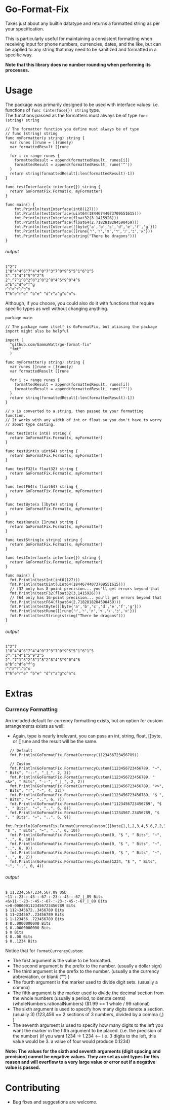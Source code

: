 # Go-Format-Fix
Takes just about any builtin datatype and returns a formatted string as per your specification.

This is particularly useful for maintaining a consistent formatting when receiving input for phone numbers, currencies, dates, and the like, but can be applied to any string that may need to be sanitized and formatted in a specific way.

**Note that this library does no number rounding when performing its processes.**

# Usage

The package was primarily designed to be used with interface values: i.e. functions of `func (interface{}) string` type.  
The functions passed as the formatters must always be of type `func (string) string`

```
// The formatter function you define must always be of type
// func (string) string
func myFormatter(y string) string {
  var runes []rune = []rune(y)
  var formattedResult []rune

  for i := range runes {
    formattedResult = append(formattedResult, runes[i])
    formattedResult = append(formattedResult, rune('^'))
  }
  return string(formattedResult[:len(formattedResult)-1])
}

func testInterface(x interface{}) string {
  return GoFormatFix.Format(x, myFormatter)
}

func main() {
    fmt.Println(testInterface(int8(127)))
    fmt.Println(testInterface(uint64(18446744073709551615)))
    fmt.Println(testInterface(float32(3.1415926)))
    fmt.Println(testInterface(float64(2.7182818284590459)))
    fmt.Println(testInterface([]byte{'a','b','c','d','e','f','g'}))
    fmt.Println(testInterface([]rune{'א','ב','ג','ד','ה','ו','ז'}))
    fmt.Println(testInterface(string("There be dragons")))
}
```
###### output
```
1^2^7
1^8^4^4^6^7^4^4^0^7^3^7^0^9^5^5^1^6^1^5
3^.^1^4^1^5^9^2^5
2^.^7^1^8^2^8^1^8^2^8^4^5^9^0^4^6
a^b^c^d^e^f^g
א^ב^ג^ד^ה^ו^ז
T^h^e^r^e^ ^b^e^ ^d^r^a^g^o^n^s
```

Although, if you choose, you could also do it with functions that require specific types as well without changing anything.

```
package main

// The package name itself is GoFormatFix, but aliasing the package import might also be helpful

import (
  "github.com/GammaWatt/go-format-fix"
  "fmt"
  )

func myFormatter(y string) string {
  var runes []rune = []rune(y)
  var formattedResult []rune

  for i := range runes {
    formattedResult = append(formattedResult, runes[i])
    formattedResult = append(formattedResult, rune('^'))
  }
  return string(formattedResult[:len(formattedResult)-1])
}

// x is converted to a string, then passed to your formatting function.
// It works with any width of int or float so you don't have to worry
// about type casting.

func testInt(x int8) string {
  return GoFormatFix.Format(x, myFormatter)
}

func testUint(x uint64) string {
  return GoFormatFix.Format(x, myFormatter)
}

func testF32(x float32) string {
  return GoFormatFix.Format(x, myFormatter)
}

func testF64(x float64) string {
  return GoFormatFix.Format(x, myFormatter)
}

func testByte(x []byte) string {
  return GoFormatFix.Format(x, myFormatter)
}

func testRune(x []rune) string {
  return GoFormatFix.Format(x, myFormatter)
}

func testString(x string) string {
  return GoFormatFix.Format(x, myFormatter)
}

func testInterface(x interface{}) string {
  return GoFormatFix.Format(x, myFormatter)
}

func main() {
  fmt.Println(testInt(int8(127)))
  fmt.Println(testUint(uint64(18446744073709551615)))
  // f32 only has 8-point precision... you'll get errors beyond that
  fmt.Println(testF32(float32(3.1415926)))
  // f64 only has 16-point precision... you'll get errors beyond that
  fmt.Println(testF64(float64(2.7182818284590459)))
  fmt.Println(testByte([]byte{'a','b','c','d','e','f','g'}))
  fmt.Println(testRune([]rune{'א','ב','ג','ד','ה','ו','ז'}))
  fmt.Println(testString(string("There be dragons")))
}
```

###### output

```
1^2^7
1^8^4^4^6^7^4^4^0^7^3^7^0^9^5^5^1^6^1^5
3^.^1^4^1^5^9^2^5
2^.^7^1^8^2^8^1^8^2^8^4^5^9^0^4^6
a^b^c^d^e^f^g
א^ב^ג^ד^ה^ו^ז
T^h^e^r^e^ ^b^e^ ^d^r^a^g^o^n^s
```

# Extras

### Currency Formatting

An included default for currency formatting exists, but an option for custom arrangements exists as well:

* Again, type is nearly irrelevant, you can pass an int, string, float, []byte, or []rune and the result will be the same.

```
  // Default
  fmt.Println(GoFormatFix.FormatCurrency(1123456723456789))

  // Custom
  fmt.Println(GoFormatFix.FormatCurrencyCustom(1123456723456789, "~", " Bits", "-:-", "_|_", 2, 2))
  fmt.Println(GoFormatFix.FormatCurrencyCustom(1123456723456789, "<&>", " Bits", "-:-", "_|_", 2, 2))
  fmt.Println(GoFormatFix.FormatCurrencyCustom(1123456723456789, "<>", " Bits", "!", "-", 4, 22))
  fmt.Println(GoFormatFix.FormatCurrencyCustom(1123456723456789, "$ ", " Bits", "~", "..", 6, 7))
  fmt.Println(GoFormatFix.FormatCurrencyCustom("1123456723456789", "$ ", " Bits", "~", "..", 6, 8))
  fmt.Println(GoFormatFix.FormatCurrencyCustom(11234567.23456789, "$ ", " Bits", "~", "..", 6, 9))
  fmt.Println(GoFormatFix.FormatCurrencyCustom([]byte{1,1,2,3,4,5,6,7,2,3,4,5,6,7,8,9}, "$ ", " Bits", "~", "..", 6, 10))
  fmt.Println(GoFormatFix.FormatCurrencyCustom(0, "$ ", " Bits", "~", "..", 6, 10))
  fmt.Println(GoFormatFix.FormatCurrencyCustom(0, "$ ", " Bits", "~", "..", 6, 0))
  fmt.Println(GoFormatFix.FormatCurrencyCustom(0, "$ ", " Bits", "~", "..", 0, 2))
  fmt.Println(GoFormatFix.FormatCurrencyCustom(1234, "$ ", " Bits", "~", "..", 0, 4))
```
###### output

```
$ 11,234,567,234,567.89 USD
~11-:-23-:-45-:-67-:-23-:-45-:-67_|_89 Bits
<&>11-:-23-:-45-:-67-:-23-:-45-:-67_|_89 Bits
<>0-0000001123456723456789 Bits
$ 112~345672..3456789 Bits
$ 11~234567..23456789 Bits
$ 1~123456..723456789 Bits
$ 0..0000000000 Bits
$ 0..0000000000 Bits
$ 0 Bits
$ 0..00 Bits
$ 0..1234 Bits
```

Notice that for `FormatCurrencyCustom`:
* The first argument is the value to be formatted.  
* The second argument is the prefix to the number. (usually a dollar sign)
* The third argument is the prefix to the number. (usually a the currency abbreviation, or blank ("") )
* The fourth argument is the marker used to divide digit sets. (usually a comma)
* The fifth argument is the marker used to divide the decimal section from the whole numbers (usually a period, to denote cents) (wholeNumbers.rationalNumbers) ($1.99 == 1 whole / 99 rational)
* The sixth argument is used to specify how many digits denote a section. (usually 3) (123,456 == 2 sections of 3 numbers, divided by a comma (,) )
* The seventh argument is used to specify how many digits to the left you want the marker in the fifth argument to be placed. (i.e. the precision of the number) (if you want 1234 -> 1.234 <-- i.e. 3 digits to the left, this value would be 3. a value of four would produce 0.1234)

**Note: The values for the sixth and seventh arguments (digit spacing and precision) cannot be negative values. They are set as uint types for this reason and will overflow to a very large value or error out if a negative value is passed.**

# Contributing

* Bug fixes and suggestions are welcome.
